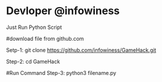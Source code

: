 # Devloper @infowiness

Just Run Python Script

#download file from github.com

Setp-1: git clone https://github.com/infowiness/GameHack.git

Step-2: cd GameHack

#Run Command 
Step-3: python3 filename.py

